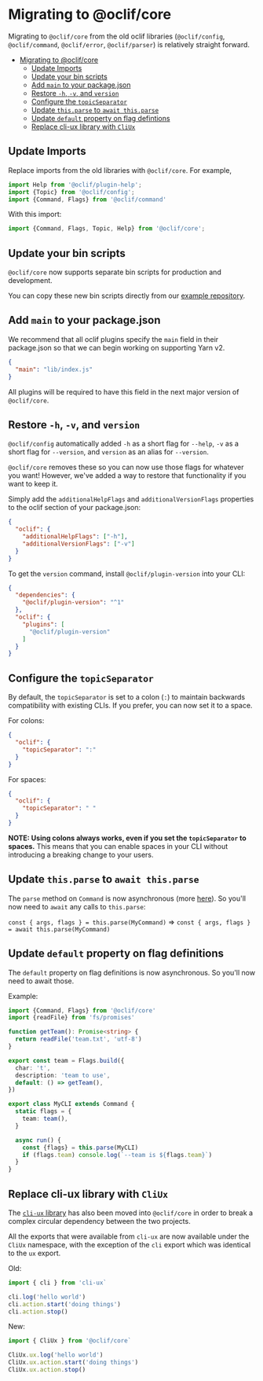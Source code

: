 Migrating to @oclif/core
==============

Migrating to `@oclif/core` from the old oclif libraries (`@oclif/config`, `@oclif/command`, `@oclif/error`, `@oclif/parser`) is relatively straight forward.

- [Migrating to @oclif/core](#migrating-to-oclifcore)
  - [Update Imports](#update-imports)
  - [Update your bin scripts](#update-your-bin-scripts)
  - [Add `main` to your package.json](#add-main-to-your-packagejson)
  - [Restore `-h`, `-v`, and `version`](#restore--h--v-and-version)
  - [Configure the `topicSeparator`](#configure-the-topicseparator)
  - [Update `this.parse` to `await this.parse`](#update-thisparse-to-await-thisparse)
  - [Update `default` property on flag defintions](#update-default-property-on-flag-defintions)
  - [Replace cli-ux library with `CliUx`](#replace-cli-ux-library-with-cliux)

## Update Imports

Replace imports from the old libraries with `@oclif/core`. For example,

```typescript
import Help from '@oclif/plugin-help';
import {Topic} from '@oclif/config';
import {Command, Flags} from '@oclif/command'
```

With this import:

```typescript
import {Command, Flags, Topic, Help} from '@oclif/core';
```

## Update your bin scripts

`@oclif/core` now supports separate bin scripts for production and development.

You can copy these new bin scripts directly from our [example repository](https://github.com/oclif/hello-world/tree/main/bin).

## Add `main` to your package.json

We recommend that all oclif plugins specify the `main` field in their package.json so that we can begin working on supporting Yarn v2.

```json
{
  "main": "lib/index.js"
}
```

All plugins will be required to have this field in the next major version of `@oclif/core`.

## Restore `-h`, `-v`, and `version`

`@oclif/config` automatically added `-h` as a short flag for `--help`, `-v` as a short flag for `--version`, and `version` as an alias for `--version`.

`@oclif/core` removes these so you can now use those flags for whatever you want! However, we've added a way to restore that functionality if you want to keep it.

Simply add the `additionalHelpFlags` and `additionalVersionFlags` properties to the oclif section of your package.json:

```json
{
  "oclif": {
    "additionalHelpFlags": ["-h"],
    "additionalVersionFlags": ["-v"]
  }
}
```

To get the `version` command, install `@oclif/plugin-version` into your CLI:

```json
{
  "dependencies": {
    "@oclif/plugin-version": "^1"
  },
  "oclif": {
    "plugins": [
      "@oclif/plugin-version"
    ]
  }
}
```

## Configure the `topicSeparator`

By default, the `topicSeparator` is set to a colon (`:`) to maintain backwards compatibility with existing CLIs. If you prefer, you can now set it to a space.

For colons:
```json
{
  "oclif": {
    "topicSeparator": ":"
  }
}
```

For spaces:
```json
{
  "oclif": {
    "topicSeparator": " "
  }
}
```

**NOTE: Using colons always works, even if you set the `topicSeparator` to spaces.** This means that you can enable spaces in your CLI without introducing a breaking change to your users.

## Update `this.parse` to `await this.parse`

The `parse` method on `Command` is now asynchronous (more [here](https://oclif.io/blog/#async-command-parsing)). So you'll now need to `await` any calls to `this.parse`:

`const { args, flags } = this.parse(MyCommand)` => `const { args, flags } = await this.parse(MyCommand)`

## Update `default` property on flag definitions

The `default` property on flag definitions is now asynchronous. So you'll now need to await those.

Example:

```typescript
import {Command, Flags} from '@oclif/core'
import {readFile} from 'fs/promises'

function getTeam(): Promise<string> {
  return readFile('team.txt', 'utf-8')
}

export const team = Flags.build({
  char: 't',
  description: 'team to use',
  default: () => getTeam(),
})

export class MyCLI extends Command {
  static flags = {
    team: team(),
  }

  async run() {
    const {flags} = this.parse(MyCLI)
    if (flags.team) console.log(`--team is ${flags.team}`)
  }
}
```

## Replace cli-ux library with `CliUx`

The [`cli-ux` library](https://github.com/oclif/cli-ux) has also been moved into `@oclif/core` in order to break a complex circular dependency between the two projects.

All the exports that were available from `cli-ux` are now available under the `CliUx` namespace, with the exception of the `cli` export which was identical to the `ux` export.

Old:

```typescript
import { cli } from 'cli-ux`

cli.log('hello world')
cli.action.start('doing things')
cli.action.stop()
```

New:

```typescript
import { CliUx } from '@oclif/core`

CliUx.ux.log('hello world')
CliUx.ux.action.start('doing things')
CliUx.ux.action.stop()
```
